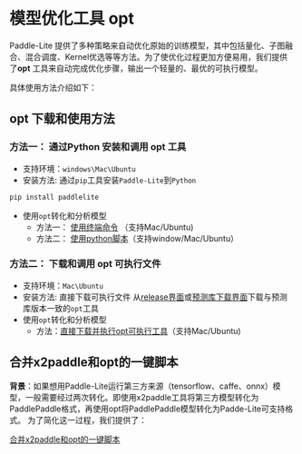 
# 模型优化工具 opt

Paddle-Lite 提供了多种策略来自动优化原始的训练模型，其中包括量化、子图融合、混合调度、Kernel优选等等方法。为了使优化过程更加方便易用，我们提供了**opt** 工具来自动完成优化步骤，输出一个轻量的、最优的可执行模型。

具体使用方法介绍如下：

## opt 下载和使用方法
### 方法一： 通过Python 安装和调用 opt 工具
- 支持环境：`windows\Mac\Ubuntu`
- 安装方法: 通过`pip`工具安装`Paddle-Lite`到`Python`
```bash
pip install paddlelite
```
- 使用`opt`转化和分析模型
    - 方法一： [使用终端命令](./opt/opt_python) （支持Mac/Ubuntu)
    - 方法二： [使用python脚本](../api_reference/python_api/opt)（支持window/Mac/Ubuntu）


### 方法二： 下载和调用 opt 可执行文件
- 支持环境：`Mac\Ubuntu`
- 安装方法: 直接下载可执行文件
从[release界面](https://github.com/PaddlePaddle/Paddle-Lite/releases)或[预测库下载界面](../quick_start/release_lib)下载与预测库版本一致的`opt`工具
- 使用`opt`转化和分析模型
    - 方法：[直接下载并执行opt可执行工具](./opt/opt_bin)（支持Mac/Ubuntu)


## 合并x2paddle和opt的一键脚本

**背景**：如果想用Paddle-Lite运行第三方来源（tensorflow、caffe、onnx）模型，一般需要经过两次转化。即使用x2paddle工具将第三方模型转化为PaddlePaddle格式，再使用opt将PaddlePaddle模型转化为Padde-Lite可支持格式。
为了简化这一过程，我们提供了：

 [合并x2paddle和opt的一键脚本](./opt/x2paddle&opt)
